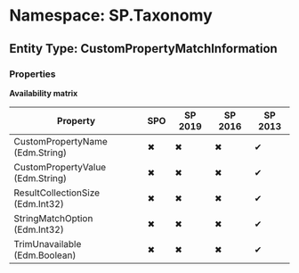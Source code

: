 # Namespace: SP.Taxonomy
## Entity Type: CustomPropertyMatchInformation

### Properties

**Availability matrix**

Property | SPO | SP 2019 | SP 2016 | SP 2013
----------|-----|---------|---------|--------
CustomPropertyName (Edm.String) | ✖ | ✖ | ✖ | ✔
CustomPropertyValue (Edm.String) | ✖ | ✖ | ✖ | ✔
ResultCollectionSize (Edm.Int32) | ✖ | ✖ | ✖ | ✔
StringMatchOption (Edm.Int32) | ✖ | ✖ | ✖ | ✔
TrimUnavailable (Edm.Boolean) | ✖ | ✖ | ✖ | ✔

